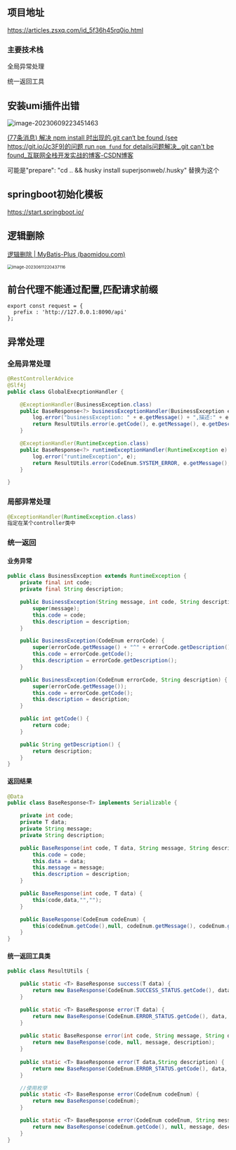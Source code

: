 ## 项目地址

https://articles.zsxq.com/id_5f36h45rq0io.html



### 主要技术栈

全局异常处理

统一返回工具

## 安装umi插件出错

![image-20230609223451463](https://note-1259190304.cos.ap-chengdu.myqcloud.com/note202306092234932.png)

[(77条消息) 解决 npm install 时出现的.git can‘t be found (see https://git.io/Jc3F9)的问题 run `npm fund` for details问题解决_.git can't be found_互联网全栈开发实战的博客-CSDN博客](https://blog.csdn.net/lvoelife/article/details/126172368)

可能是"prepare": "cd .. && husky install superjsonweb/.husky" 替换为这个



## springboot初始化模板

https://start.springboot.io/



## 逻辑删除

[逻辑删除 | MyBatis-Plus (baomidou.com)](https://baomidou.com/pages/6b03c5/#使用方法)

<img src="https://note-1259190304.cos.ap-chengdu.myqcloud.com/note202306112204765.png" alt="image-20230611220437116" style="zoom: 67%;" />



## 前台代理不能通过配置,匹配请求前缀

```tsx
export const request = {
  prefix : 'http://127.0.0.1:8090/api'
};
```

## 异常处理

### 全局异常处理

```java
@RestControllerAdvice
@Slf4j
public class GlobalExecptionHandler {

    @ExceptionHandler(BusinessException.class)
    public BaseResponse<?> businessExceptionHandler(BusinessException e) {
        log.error("businessException: " + e.getMessage() + ",描述:" + e.getDescription(), e);
        return ResultUtils.error(e.getCode(), e.getMessage(), e.getDescription());
    }

    @ExceptionHandler(RuntimeException.class)
    public BaseResponse<?> runtimeExceptionHandler(RuntimeException e) {
        log.error("runtimeException", e);
        return ResultUtils.error(CodeEnum.SYSTEM_ERROR, e.getMessage(), "");
    }

}
```



### 局部异常处理

```java
@ExceptionHandler(RuntimeException.class)
指定在某个controller类中
```



### 统一返回

#### 业务异常

```java
public class BusinessException extends RuntimeException {
    private final int code;
    private final String description;

    public BusinessException(String message, int code, String description) {
        super(message);
        this.code = code;
        this.description = description;
    }

    public BusinessException(CodeEnum errorCode) {
        super(errorCode.getMessage() + "^" + errorCode.getDescription());
        this.code = errorCode.getCode();
        this.description = errorCode.getDescription();
    }

    public BusinessException(CodeEnum errorCode, String description) {
        super(errorCode.getMessage());
        this.code = errorCode.getCode();
        this.description = description;
    }

    public int getCode() {
        return code;
    }

    public String getDescription() {
        return description;
    }
}
```

#### 返回结果

```java
@Data
public class BaseResponse<T> implements Serializable {

    private int code;
    private T data;
    private String message;
    private String description;

    public BaseResponse(int code, T data, String message, String description) {
        this.code = code;
        this.data = data;
        this.message = message;
        this.description = description;
    }

    public BaseResponse(int code, T data) {
        this(code,data,"","");
    }

    public BaseResponse(CodeEnum codeEnum) {
        this(codeEnum.getCode(),null, codeEnum.getMessage(), codeEnum.getDescription());
    }
}
```

#### 统一返回工具类

```java
public class ResultUtils {

    public static <T> BaseResponse success(T data) {
        return new BaseResponse(CodeEnum.SUCCESS_STATUS.getCode(), data, CodeEnum.SUCCESS_STATUS.getMessage(), CodeEnum.SUCCESS_STATUS.getDescription());
    }

    public static <T> BaseResponse error(T data) {
        return new BaseResponse(CodeEnum.ERROR_STATUS.getCode(), data, CodeEnum.ERROR_STATUS.getMessage(), CodeEnum.ERROR_STATUS.getDescription());
    }
    
    public static BaseResponse error(int code, String message, String description) {
        return new BaseResponse(code, null, message, description);
    }
    
    public static <T> BaseResponse error(T data,String description) {
        return new BaseResponse(CodeEnum.ERROR_STATUS.getCode(), data, CodeEnum.ERROR_STATUS.getMessage(), description);
    }

    //使用枚举
    public static <T> BaseResponse error(CodeEnum codeEnum) {
        return new BaseResponse(codeEnum);
    }

    public static <T> BaseResponse error(CodeEnum codeEnum, String message, String description) {
        return new BaseResponse(codeEnum.getCode(), null, message, description);
    }
}
```

